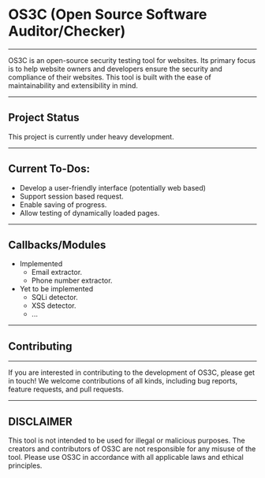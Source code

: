 # OS3C (Open Source Software Auditor/Checker)

---

OS3C is an open-source security testing tool for websites. Its primary focus is to help website owners and developers ensure the security and compliance of their websites. This tool is built with the ease of maintainability and extensibility in mind.

---

## Project Status
This project is currently under heavy development.

---

## Current To-Dos:
- Develop a user-friendly interface (potentially web based)
- Support session based request.
- Enable saving of progress.
- Allow testing of dynamically loaded pages.

---

## Callbacks/Modules
- Implemented
	- Email extractor.
	- Phone number extractor.
- Yet to be implemented
	- SQLi detector.
	- XSS detector.
	- ...

---

## Contributing

---

If you are interested in contributing to the development of OS3C, please get in touch! We welcome contributions of all kinds, including bug reports, feature requests, and pull requests.

---

## DISCLAIMER
This tool is not intended to be used for illegal or malicious purposes. The creators and contributors of OS3C are not responsible for any misuse of the tool. Please use OS3C in accordance with all applicable laws and ethical principles.